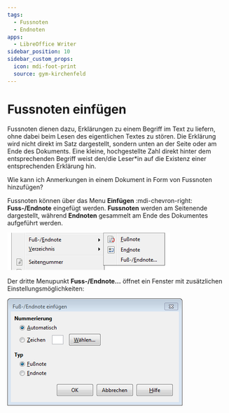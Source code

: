 ```yaml
---
tags:
  - Fussnoten
  - Endnoten
apps:
  - LibreOffice Writer
sidebar_position: 10
sidebar_custom_props:
  icon: mdi-foot-print
  source: gym-kirchenfeld
---
```


# Fussnoten einfügen



Fussnoten dienen dazu, Erklärungen zu einem Begriff im Text zu liefern, ohne dabei beim Lesen des eigentlichen Textes zu stören. Die Erklärung wird nicht direkt im Satz dargestellt, sondern unten an der Seite oder am Ende des Dokuments. Eine kleine, hochgestellte Zahl direkt hinter dem entsprechenden Begriff weist den/die Leser*in auf die Existenz einer entsprechenden Erklärung hin.

Wie kann ich Anmerkungen in einem Dokument in Form von Fussnoten hinzufügen?


Fussnoten können über das Menu __Einfügen__ :mdi-chevron-right: __Fuss-/Endnote__ eingefügt werden. **Fussnoten** werden am Seitenende dargestellt, während **Endnoten** gesammelt am Ende des Dokumentes aufgeführt werden.

![Fussnoten einfügen über Menu](./images/fussnoten-einfuegen.lo.png)

Der dritte Menupunkt __Fuss-/Endnote…__ öffnet ein Fenster mit zusätzlichen Einstellungsmöglichkeiten:

![Zusatzliche Optionen zur Nummerierung der Fussnoten](./images/fussnoten-optionen.lo.png)
